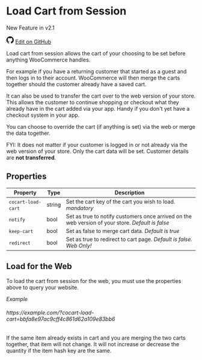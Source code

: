 # Load Cart from Session #

<span class="new">New Feature in v2.1</span>

<img src="images/github.svg" width="20" height="20" alt="GitHub Mark Logo"> [Edit on GitHub](https://github.com/co-cart/co-cart-docs/blob/master/source/includes/cocart-v1/_load-cart-from-session.md)

Load cart from session allows the cart of your choosing to be set before anything WooCommerce handles.

For example if you have a returning customer that started as a guest and then logs in to their account. WooCommerce will then merge the carts together should the customer already have a saved cart.

It can also be used to transfer the cart over to the web version of your store. This allows the customer to continue shopping or checkout what they already have in the cart added via your app. Handy if you don't yet have a checkout system in your app.

You can choose to override the cart (if anything is set) via the web or merge the data together.

<aside class="notice">
	FYI: It does not matter if your customer is logged in or not already via the web version of your store. Only the cart data will be set. Customer details are <strong>not transferred</strong>.
</aside>

## Properties ##

| Property           | Type   | Description                                                                                                                     |
| ------------------ | ------ | ------------------------------------------------------------------------------------------------------------------------------- |
| `cocart-load-cart` | string | Set the cart key of the cart you wish to load. <i class="label label-info">mandatory</i>                                        |
| `notify`           | bool   | Set as true to notify customers once arrived on the web version of your store. <i class="label label-info">Default is false</i> |
| `keep-cart`        | bool   | Set as false to merge cart data. <i class="label label-info">Default is true</i>                                                |
| `redirect`         | bool   | Set as true to redirect to cart page. <i class="label label-info">Default is false. Web Only!</i>                               |

## Load for the Web ##

To load the cart from session for the web, you must use the properties above to query your website.

<div class="api-endpoint">
  <div class="endpoint-data">
  	<i class="label label-example">Example</i>
    <h6>https://example.com/?cocart-load-cart=bbfa8e97ac9cff4c861d62a109e83bb6</h6>
  </div>
</div>

<aside class="notice">
	If the same item already exists in cart and you are merging the two carts together, that item will not change. It will not increase or decrease the quantity if the item hash key are the same.
</aside>
